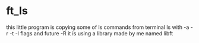 # ft_ls
this little program is  copying some of ls commands from terminal 
ls with -a -r -t -l flags and future -R
it is using a library made by me named libft 
